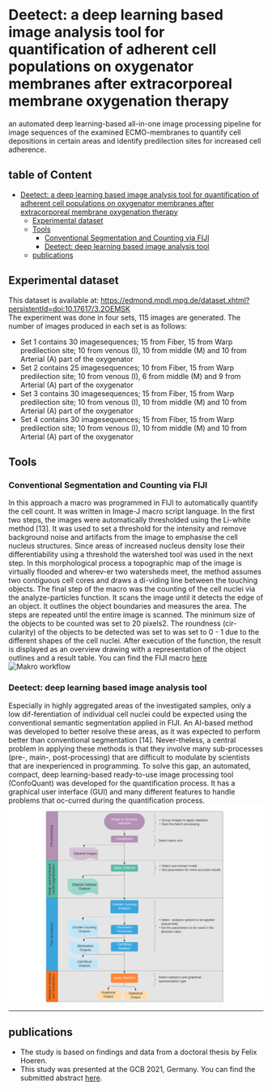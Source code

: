 # Deetect: a deep learning based image analysis tool for quantification of adherent cell populations on oxygenator membranes after extracorporeal membrane oxygenation therapy
an automated deep learning-based all-in-one image processing pipeline for image sequences of the examined ECMO-membranes to quantify cell depositions in certain areas and identify predilection sites for increased cell adherence. 

## table of Content
- [Deetect: a deep learning based image analysis tool for quantification of adherent cell populations on oxygenator membranes after extracorporeal membrane oxygenation therapy](#deetect--a-deep-learning-based-image-analysis-tool-for-quantification-of-adherent-cell-populations-on-oxygenator-membranes-after-extracorporeal-membrane-oxygenation-therapy)
  * [Experimental dataset](#experimental-dataset)
  * [Tools](#tools)
    + [Conventional Segmentation and Counting via FIJI](#conventional-segmentation-and-counting-via-fiji)
    + [Deetect:  deep learning based image analysis tool](#deetect---deep-learning-based-image-analysis-tool)
  * [publications](#publications)
 
 
## Experimental dataset
This dataset is available at: https://edmond.mpdl.mpg.de/dataset.xhtml?persistentId=doi:10.17617/3.2OEMSK  
The experiment was done in four sets, 115 images are generated. The number of images produced in each set is as follows: 
- Set 1 contains 30 imagesequences; 15 from Fiber, 15 from Warp predilection site;   10 from venous (I), 10  from middle (M) and 10 from Arterial (A) part of the oxygenator 
- Set 2 contains 25 imagesequences; 10 from Fiber, 15 from Warp predilection site;   10 from venous (I), 6  from middle (M) and 9 from Arterial (A) part of the oxygenator
- Set 3 contains 30 imagesequences; 15 from Fiber, 15 from Warp predilection site;   10 from venous (I), 10  from middle (M) and 10 from Arterial (A) part of the oxygenator
- Set 4 contains 30 imagesequences; 15 from Fiber, 15 from Warp predilection site;   10 from venous (I), 10  from middle (M) and 10 from Arterial (A) part of the oxygenator


## Tools
### Conventional Segmentation and Counting via FIJI 
In this approach a macro was programmed in FIJI to automatically quantify the cell count. It was written in Image-J macro script language. In the first two steps, the images were automatically thresholded using the Li-white method [13]. It was used to set a threshold for the intensity and remove background noise and artifacts from the image to emphasise the cell nucleus structures. Since areas of increased nucleus density lose their differentiability using a threshold the watershed tool was used in the next step. In this morphological process a topographic map of the image is virtually flooded and wherev-er two watersheds meet, the method assumes two contiguous cell cores and draws a di-viding line between the touching objects. The final step of the macro was the counting of the cell nuclei via the analyze-particles function. It scans the image until it detects the edge of an object. It outlines the object boundaries and measures the area. The steps are repeated until the entire image is scanned. 
The minimum size of the objects to be counted was set to 20 pixels2. The roundness (cir-cularity) of the objects to be detected was set to was set to 0 - 1 due to the different shapes of the cell nuclei. After execution of the function, the result is displayed as an overview drawing with a representation of the object outlines and a result table. 
You can find the FIJI macro [here](https://github.com/zgormez/TH-BINGEN_ECMO_AI/blob/main/DAPI%20Counting.ijm)
![Makro workflow](https://user-images.githubusercontent.com/107420190/191925245-eebd4790-2f81-4d38-ad59-e1392bf858a4.png)


### Deetect:  deep learning based image analysis tool

Especially in highly aggregated areas of the investigated samples, only a low dif-ferentiation of individual cell nuclei could be expected using the conventional semantic segmentation applied in FIJI. An AI-based method was developed to better resolve these areas, as it was expected to perform better than conventional segmentation [14]. Never-theless, a central problem in applying these methods is that they involve many sub-processes (pre-, main-, post-processing) that are difficult to modulate by scientists that are inexperienced in programming.
To solve this gap, an automated, compact, deep learning-based ready-to-use image processing tool (ConfoQuant) was developed for the quantification process. It has a graphical user interface (GUI) and many different features to handle problems that oc-curred during the quantification process. 
![Deetect workflow](https://github.com/zgormez/Deetect/blob/main/images/Deetect_workflow_12.08.png)

--------------------
## publications
* The study is based on findings and data from a doctoral thesis by Felix Hoeren.
* This study was presented at the GCB 2021, Germany. You can find the submitted abstract [here](https://github.com/zgormez/Deetect/blob/main/papers/GCB_2021_G%C3%B6rmez_Hoeren_Richter_Krause_Troidl.pdf).
